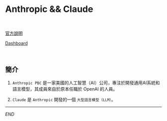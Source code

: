 # Anthropic && Claude

<br>

[官方說明](https://docs.anthropic.com/en/docs/intro-to-claude)

[Dashboard](https://console.anthropic.com/dashboard)

<br>

## 簡介

1. `Anthropic PBC` 是一家美國的人工智慧（AI）公司，專注於開發通用AI系統和語言模型，其成員來自於原本任職於 OpenAI 的人員。

2. `Claude` 是 `Anthropic` 開發的一個 `大型語言模型（LLM）`。

___

_END_